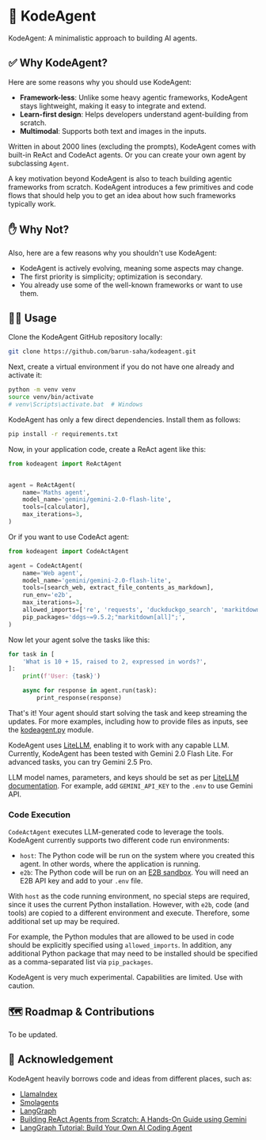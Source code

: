 # 🤖 KodeAgent

KodeAgent: A minimalistic approach to building AI agents.


## ✅ Why KodeAgent?

Here are some reasons why you should use KodeAgent:

- **Framework-less**: Unlike some heavy agentic frameworks, KodeAgent stays lightweight, making it easy to integrate and extend.
- **Learn-first design**: Helps developers understand agent-building from scratch.
- **Multimodal**: Supports both text and images in the inputs. 

Written in about 2000 lines (excluding the prompts), KodeAgent comes with built-in ReAct and CodeAct agents. Or you can create your own agent by subclassing `Agent`.

A key motivation beyond KodeAgent is also to teach building agentic frameworks from scratch. KodeAgent introduces a few primitives and code flows that should help you to get an idea about how such frameworks typically work. 


## ✋ Why Not?

Also, here are a few reasons why you shouldn't use KodeAgent:

- KodeAgent is actively evolving, meaning some aspects may change.
- The first priority is simplicity; optimization is secondary.
- You already use some of the well-known frameworks or want to use them.


## 👨‍💻 Usage

Clone the KodeAgent GitHub repository locally:
```bash
git clone https://github.com/barun-saha/kodeagent.git
```

Next, create a virtual environment if you do not have one already and activate it:
```bash
python -m venv venv
source venv/bin/activate
# venv\Scripts\activate.bat  # Windows
```

KodeAgent has only a few direct dependencies. Install them as follows:
```bash
pip install -r requirements.txt
```

Now, in your application code, create a ReAct agent like this:
```python
from kodeagent import ReActAgent


agent = ReActAgent(
    name='Maths agent',
    model_name='gemini/gemini-2.0-flash-lite',
    tools=[calculator],
    max_iterations=3,
)
```

Or if you want to use CodeAct agent:

```python
from kodeagent import CodeActAgent

agent = CodeActAgent(
    name='Web agent',
    model_name='gemini/gemini-2.0-flash-lite',
    tools=[search_web, extract_file_contents_as_markdown],
    run_env='e2b',
    max_iterations=3,
    allowed_imports=['re', 'requests', 'duckduckgo_search', 'markitdown'],
    pip_packages='ddgs~=9.5.2;"markitdown[all]";',
)
```

Now let your agent solve the tasks like this:
```python
for task in [
    'What is 10 + 15, raised to 2, expressed in words?',
]:
    print(f'User: {task}')

    async for response in agent.run(task):
        print_response(response)
```

That's it! Your agent should start solving the task and keep streaming the updates. For more examples, including how to provide files as inputs, see the [kodeagent.py](kodeagent.py) module.

KodeAgent uses [LiteLLM](https://github.com/BerriAI/litellm), enabling it to work with any capable LLM. Currently, KodeAgent has been tested with Gemini 2.0 Flash Lite. For advanced tasks, you can try Gemini 2.5 Pro.

LLM model names, parameters, and keys should be set as per [LiteLLM documentation](https://docs.litellm.ai/docs/set_keys). For example, add `GEMINI_API_KEY` to the `.env` to use Gemini API.

### Code Execution

`CodeActAgent` executes LLM-generated code to leverage the tools. KodeAgent currently supports two different code run environments:
- `host`: The Python code will be run on the system where you created this agent. In other words, where the application is running.
- `e2b`:  The Python code will be run on an [E2B sandbox](https://e2b.dev/). You will need an E2B API key and add to your `.env` file.

With `host` as the code running environment, no special steps are required, since it uses the current Python installation. However, with `e2b`, code (and tools) are copied to a different environment and execute. Therefore, some additional set up may be required.

For example, the Python modules that are allowed to be used in code should be explicitly specified using `allowed_imports`. In addition, any additional Python package that may need to be installed should be specified as a comma-separated list via `pip_packages`.  

KodeAgent is very much experimental. Capabilities are limited. Use with caution.


## 🗺️ Roadmap & Contributions

To be updated.


## 🙏 Acknowledgement

KodeAgent heavily borrows code and ideas from different places, such as:
- [LlamaIndex](https://docs.llamaindex.ai/en/stable/examples/agent/react_agent/)
- [Smolagents](https://github.com/huggingface/smolagents/tree/main)
- [LangGraph](https://github.com/langchain-ai/langgraph)
- [Building ReAct Agents from Scratch: A Hands-On Guide using Gemini](https://medium.com/google-cloud/building-react-agents-from-scratch-a-hands-on-guide-using-gemini-ffe4621d90ae)
- [LangGraph Tutorial: Build Your Own AI Coding Agent](https://medium.com/@mariumaslam499/build-your-own-ai-coding-agent-with-langgraph-040644343e73)
